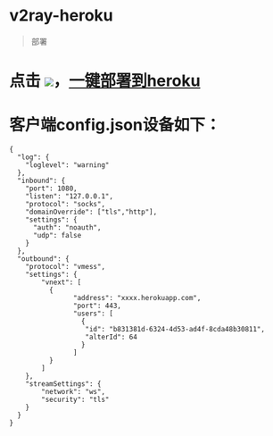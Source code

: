 # v2ray-heroku
> 部署
# 点击 [![](https://www.herokucdn.com/deploy/button.png)](https://heroku.com/deploy?template=https://github.com/xuiv/v2ray-heroku)，[一键部署到heroku](https://heroku.com/deploy?template=https://github.com/xuiv/v2ray-heroku)

# 客户端config.json设备如下：
```
{
  "log": {
    "loglevel": "warning"
  },
  "inbound": {
    "port": 1080,
    "listen": "127.0.0.1",
    "protocol": "socks",
    "domainOverride": ["tls","http"],
    "settings": {
      "auth": "noauth",
      "udp": false
    }
  },
  "outbound": {
    "protocol": "vmess",
    "settings": {
        "vnext": [ 
          {
                "address": "xxxx.herokuapp.com",
                "port": 443,
                "users": [
                  {
                   "id": "b831381d-6324-4d53-ad4f-8cda48b30811",
                   "alterId": 64
                  }
                ]
          }
        ]
    },
    "streamSettings": {
        "network": "ws",
        "security": "tls"
    }
  }
}
```
